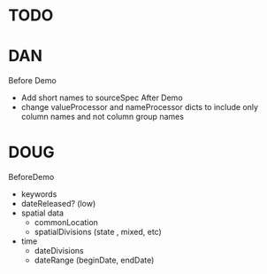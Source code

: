 TODO
========



DAN
=========
Before Demo
  * Add short names to sourceSpec
After Demo
  * change valueProcessor and nameProcessor dicts to include only column names and not column group names

DOUG
=========
BeforeDemo
  * keywords
  * dateReleased? (low)
  * spatial data
    * commonLocation
    * spatialDivisions (state , mixed, etc)
  * time
    * dateDivisions
    * dateRange (beginDate, endDate)

